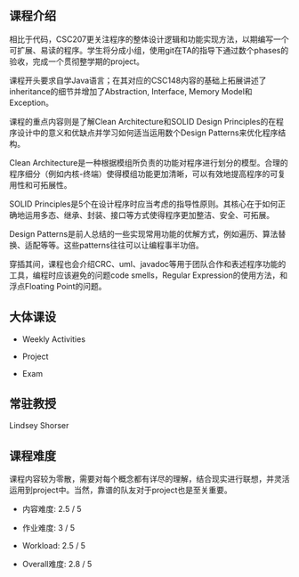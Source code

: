 ## 课程介绍
相比于代码，CSC207更关注程序的整体设计逻辑和功能实现方法，以期编写一个可扩展、易读的程序。学生将分成小组，使用git在TA的指导下通过数个phases的验收，完成一个贯彻整学期的project。

课程开头要求自学Java语言；在其对应的CSC148内容的基础上拓展讲述了inheritance的细节并增加了Abstraction, Interface, Memory Model和Exception。

课程的重点内容则是了解Clean Architecture和SOLID Design Principles的在程序设计中的意义和优缺点并学习如何适当运用数个Design Patterns来优化程序结构。

Clean Architecture是一种根据模组所负责的功能对程序进行划分的模型。合理的程序细分（例如内核-终端）使得模组功能更加清晰，可以有效地提高程序的可复用性和可拓展性。

SOLID Principles是5个在设计程序时应当考虑的指导性原则。其核心在于如何正确地运用多态、继承、封装、接口等方式使得程序更加整洁、安全、可拓展。

Design Patterns是前人总结的一些实现常用功能的优解方式，例如遍历、算法替换、适配等等。这些patterns往往可以让编程事半功倍。

穿插其间，课程也会介绍CRC、uml、javadoc等用于团队合作和表述程序功能的工具，编程时应该避免的问题code smells，Regular Expression的使用方法，和浮点Floating Point的问题。

## 大体课设
- Weekly Activities

- Project

- Exam

## 常驻教授
Lindsey Shorser

## 课程难度
课程内容较为零散，需要对每个概念都有详尽的理解，结合现实进行联想，并灵活运用到project中。当然，靠谱的队友对于project也是至关重要。

  - 内容难度: 2.5 / 5
  
  - 作业难度: 3 / 5
  
  - Workload: 2.5 / 5
  
  - Overall难度: 2.8 / 5



